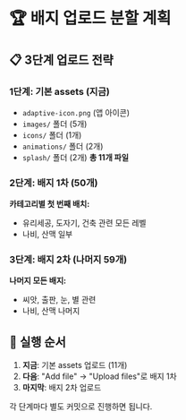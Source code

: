 # 🏆 배지 업로드 분할 계획

## 📋 3단계 업로드 전략

### 1단계: 기본 assets (지금)
- `adaptive-icon.png` (앱 아이콘)
- `images/` 폴더 (5개)
- `icons/` 폴더 (1개)
- `animations/` 폴더 (2개)
- `splash/` 폴더 (2개)
**총 11개 파일**

### 2단계: 배지 1차 (50개)
**카테고리별 첫 번째 배치:**
- 유리세공, 도자기, 건축 관련 모든 레벨
- 나비, 산맥 일부

### 3단계: 배지 2차 (나머지 59개)
**나머지 모든 배지:**
- 씨앗, 출판, 눈, 별 관련
- 나비, 산맥 나머지

## 🚀 실행 순서

1. **지금**: 기본 assets 업로드 (11개)
2. **다음**: "Add file" → "Upload files"로 배지 1차
3. **마지막**: 배지 2차 업로드

각 단계마다 별도 커밋으로 진행하면 됩니다.